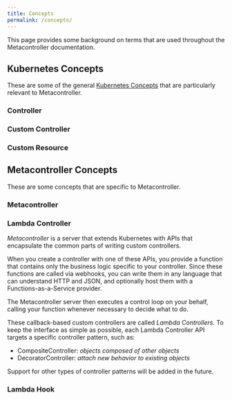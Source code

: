 ```yaml
---
title: Concepts
permalink: /concepts/
---
```

This page provides some background on terms that are used throughout
the Metacontroller documentation.

## Kubernetes Concepts

These are some of the general [Kubernetes Concepts](https://kubernetes.io/docs/concepts/)
that are particularly relevant to Metacontroller.

### Controller

### Custom Controller

### Custom Resource

## Metacontroller Concepts

These are some concepts that are specific to Metacontroller.

### Metacontroller

### Lambda Controller

*Metacontroller* is a server that extends Kubernetes with APIs that encapsulate
the common parts of writing custom controllers.

When you create a controller with one of these APIs, you provide a function
that contains only the business logic specific to your controller.
Since these functions are called via webhooks, you can write them in any
language that can understand HTTP and JSON, and optionally host them with
a Functions-as-a-Service provider.

The Metacontroller server then executes a control loop on your behalf,
calling your function whenever necessary to decide what to do.

These callback-based custom controllers are called *Lambda Controllers*.
To keep the interface as simple as possible, each Lambda Controller API targets
a specific controller pattern, such as:

* CompositeController: *objects composed of other objects*
* DecoratorController: *attach new behavior to existing objects*

Support for other types of controller patterns will be added in the future.

### Lambda Hook
